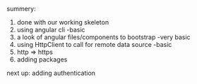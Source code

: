 summery:
1. done with our working skeleton
2. using angular cli -basic
3. a look of angular files/components to bootstrap -very basic
4. using HttpClient to call for remote data source -basic
5. http => https
6. adding packages

next up: adding authentication